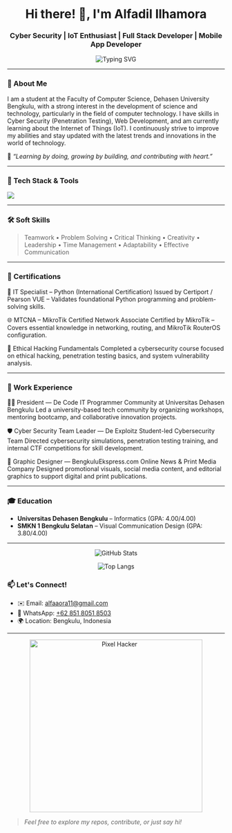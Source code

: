 <h1 align="center">Hi there! 👋, I'm Alfadil Ilhamora</h1>
<h3 align="center">Cyber Security | IoT Enthusiast | Full Stack Developer | Mobile App Developer</h3>

<p align="center">
  <img src="https://readme-typing-svg.demolab.com?font=Fira+Code&weight=500&size=22&pause=1000&center=true&vCenter=true&width=500&lines=Welcome+to+my+GitHub!;Cyber+Security+%F0%9F%94%92;IoT+Enthusiast+%F0%9F%A4%96;Full+Stack+Developer+%F0%9F%92%BB;Mobile+App+Developer+%F0%9F%93%B1;Always+Learning+and+Building+%F0%9F%92%AA" alt="Typing SVG" />
</p>

---

### 📍 About Me
I am a student at the Faculty of Computer Science, Dehasen University Bengkulu, with a strong interest in the development of science and technology, particularly in the field of computer technology. I have skills in Cyber Security (Penetration Testing), Web Development, and am currently learning about the Internet of Things (IoT). I continuously strive to improve my abilities and stay updated with the latest trends and innovations in the world of technology.

💬 *“Learning by doing, growing by building, and contributing with heart.”*

---

### 🚀 Tech Stack & Tools
<p align="left">
  <img src="https://skillicons.dev/icons?i=kali,linux,vscode,html,css,js,mysql,python,cpp,flutter,figma,photoshop,illustrator,premiere,aftereffects" />
</p>


---

### 🛠️ Soft Skills

> Teamwork • Problem Solving • Critical Thinking • Creativity • Leadership • Time Management • Adaptability • Effective Communication

---

### 📄 Certifications
🐍 IT Specialist – Python (International Certification)
Issued by Certiport / Pearson VUE – Validates foundational Python programming and problem-solving skills.

🌐 MTCNA – MikroTik Certified Network Associate
Certified by MikroTik – Covers essential knowledge in networking, routing, and MikroTik RouterOS configuration.

🔐 Ethical Hacking Fundamentals
Completed a cybersecurity course focused on ethical hacking, penetration testing basics, and system vulnerability analysis.

---

### 📁 Work Experience

👨‍💼 President — De Code
IT Programmer Community at Universitas Dehasen Bengkulu
Led a university-based tech community by organizing workshops, mentoring bootcamp, and collaborative innovation projects.

🛡️ Cyber Security Team Leader — De Exploitz
Student-led Cybersecurity Team
Directed cybersecurity simulations, penetration testing training, and internal CTF competitions for skill development.

🎨 Graphic Designer — BengkuluEkspress.com
Online News & Print Media Company
Designed promotional visuals, social media content, and editorial graphics to support digital and print publications.

---

### 🎓 Education

- **Universitas Dehasen Bengkulu** – Informatics (GPA: 4.00/4.00)
- **SMKN 1 Bengkulu Selatan** – Visual Communication Design (GPA: 3.80/4.00)

---

<p align="center">
  <img src="https://github-readme-stats.vercel.app/api?username=Alfadililhamora&show_icons=true&theme=react&hide_border=true" alt="GitHub Stats" />
</p>

<p align="center">
  <img src="https://github-readme-stats.vercel.app/api/top-langs/?username=Alfadililhamora&layout=compact&theme=react&hide_border=true" alt="Top Langs" />
</p>


### 📫 Let's Connect!

- ✉️ Email: [alfaaora11@gmail.com](mailto:alfaaora11@gmail.com)  
- 📱 WhatsApp: [+62 851 8051 8503](https://wa.me/6285180518503)  
- 🌍 Location: Bengkulu, Indonesia  

---

<p align="center">
  <img src="https://media.giphy.com/media/LMt9638dO8dftAjtco/giphy.gif" alt="Pixel Hacker" width="400"/>
</p>

> _Feel free to explore my repos, contribute, or just say hi!_
